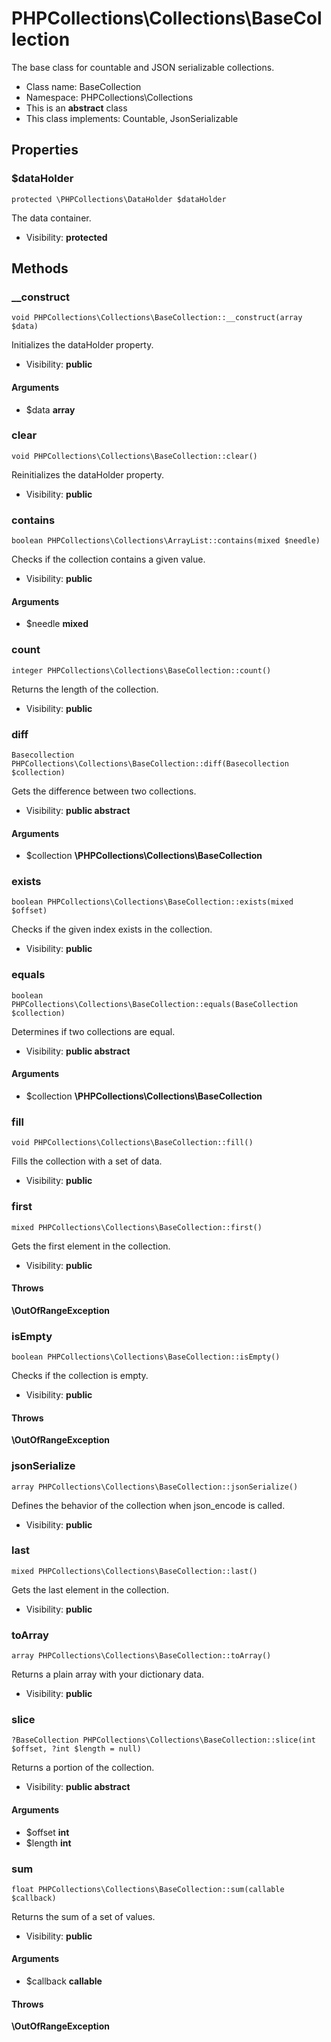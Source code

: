 PHPCollections\Collections\BaseCollection
===============

The base class for countable and
JSON serializable collections.

* Class name: BaseCollection
* Namespace: PHPCollections\Collections
* This is an **abstract** class
* This class implements: Countable, JsonSerializable

Properties
----------

### $dataHolder

    protected \PHPCollections\DataHolder $dataHolder

The data container.

* Visibility: **protected**

Methods
-------

### __construct

    void PHPCollections\Collections\BaseCollection::__construct(array $data)

Initializes the dataHolder property.

* Visibility: **public**

#### Arguments
* $data **array**

### clear

    void PHPCollections\Collections\BaseCollection::clear()

Reinitializes the dataHolder property.

* Visibility: **public**

### contains

    boolean PHPCollections\Collections\ArrayList::contains(mixed $needle)

 Checks if the collection
 contains a given value.

* Visibility: **public**

#### Arguments
* $needle **mixed**

### count

    integer PHPCollections\Collections\BaseCollection::count()

Returns the length of the collection.

* Visibility: **public**

### diff

    Basecollection PHPCollections\Collections\BaseCollection::diff(Basecollection $collection)

Gets the difference between two collections.

* Visibility: **public abstract**

#### Arguments
* $collection **\PHPCollections\Collections\BaseCollection**

### exists

    boolean PHPCollections\Collections\BaseCollection::exists(mixed $offset)

Checks if the given index
exists in the collection.

* Visibility: **public**

### equals

    boolean PHPCollections\Collections\BaseCollection::equals(BaseCollection $collection)

Determines if two collections are equal.

* Visibility: **public abstract**

#### Arguments
* $collection **\PHPCollections\Collections\BaseCollection**

### fill

    void PHPCollections\Collections\BaseCollection::fill()

Fills the collection with a set of data.

* Visibility: **public**

### first

    mixed PHPCollections\Collections\BaseCollection::first()

Gets the first element in the collection.

* Visibility: **public**

#### Throws
**\OutOfRangeException**

### isEmpty

    boolean PHPCollections\Collections\BaseCollection::isEmpty()

Checks if the collection is empty.

* Visibility: **public**

#### Throws
**\OutOfRangeException**

### jsonSerialize

    array PHPCollections\Collections\BaseCollection::jsonSerialize()

Defines the behavior of the collection
when json_encode is called.

* Visibility: **public**

### last

    mixed PHPCollections\Collections\BaseCollection::last()

Gets the last element in the collection.

* Visibility: **public**

### toArray

    array PHPCollections\Collections\BaseCollection::toArray()

Returns a plain array with
your dictionary data.

* Visibility: **public**

### slice

    ?BaseCollection PHPCollections\Collections\BaseCollection::slice(int $offset, ?int $length = null)

 Returns a portion of the collection.

* Visibility: **public abstract**

#### Arguments
* $offset **int**
* $length **int**

### sum

    float PHPCollections\Collections\BaseCollection::sum(callable $callback)

Returns the sum of a set of values.

* Visibility: **public**

#### Arguments
* $callback **callable**

#### Throws
**\OutOfRangeException**